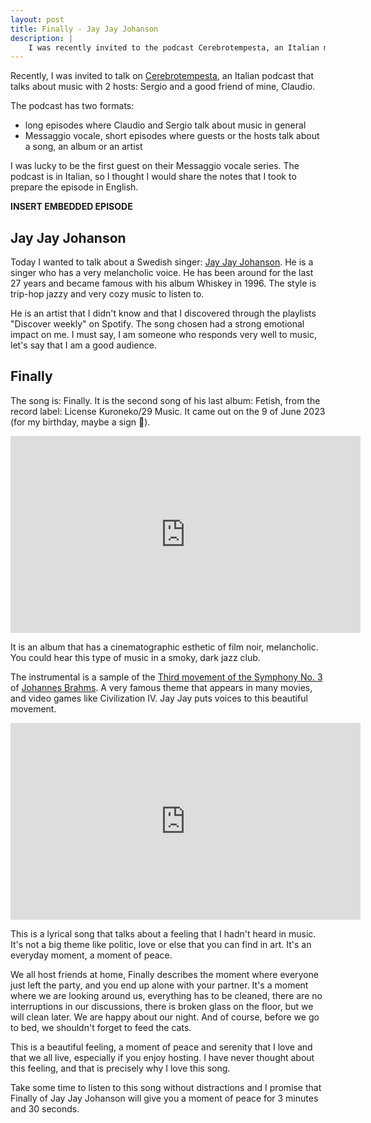 ```yaml
---
layout: post
title: Finally - Jay Jay Johanson
description: |
    I was recently invited to the podcast Cerebrotempesta, an Italian music podcast. This is a translation of the episode where I talked about the song Finally from Jay Jay Johanson.
---
```



Recently, I was invited to talk on [Cerebrotempesta](https://www.cerebrotempesta.it/), an Italian podcast that talks about music with 2 hosts: Sergio and a good friend of mine, Claudio.

The podcast has two formats:
- long episodes where Claudio and Sergio talk about music in general
- Messaggio vocale, short episodes where guests or the hosts talk about a song, an album or an artist

I was lucky to be the first guest on their Messaggio vocale series. The podcast is in Italian, so I thought I would share the notes that I took to prepare the episode in English.

**INSERT EMBEDDED EPISODE**

## Jay Jay Johanson

Today I wanted to talk about a Swedish singer: [Jay Jay Johanson](https://en.wikipedia.org/wiki/Jay-Jay_Johanson). He is a singer who has a very melancholic voice. He has been around for the last 27 years and became famous with his album Whiskey in 1996. The style is trip-hop jazzy and very cozy music to listen to.

He is an artist that I didn't know and that I discovered through the playlists "Discover weekly" on Spotify. The song chosen had a strong emotional impact on me.  I must say, I am someone who responds very well to music, let's say that I am a good audience.

## Finally

The song is: Finally. It is the second song of his last album: Fetish, from the record label: License Kuroneko/29 Music. It came out on the 9 of June 2023 (for my birthday, maybe a sign 🤔).

<iframe width="560" height="315" src="https://www.youtube.com/embed/imWkaXkPxGc?si=zCGbHz0FDuQ7OgKj" title="YouTube video player" frameborder="0" allow="accelerometer; autoplay; clipboard-write; encrypted-media; gyroscope; picture-in-picture; web-share" allowfullscreen></iframe>

It is an album that has a cinematographic esthetic of film noir, melancholic. You could hear this type of music in a smoky, dark jazz club.

The instrumental is a sample of the [Third movement of the Symphony No. 3](https://en.wikipedia.org/wiki/Symphony_No._3_(Brahms)) of [Johannes Brahms](https://en.wikipedia.org/wiki/Johannes_Brahms). A very famous theme that appears in many movies, and video games like Civilization IV. Jay Jay puts voices to this beautiful movement.

<iframe width="560" height="315" src="https://www.youtube.com/embed/2tB2SLLnPZg?si=DUqIcvNVROTKtbK9" title="YouTube video player" frameborder="0" allow="accelerometer; autoplay; clipboard-write; encrypted-media; gyroscope; picture-in-picture; web-share" allowfullscreen></iframe>

This is a lyrical song that talks about a feeling that I hadn't heard in music. It's not a big theme like politic, love or else that you can find in art. It's an everyday moment, a moment of peace.

We all host friends at home, Finally describes the moment where everyone just left the party, and you end up alone with your partner. It's a moment where we are looking around us, everything has to be cleaned, there are no interruptions in our discussions, there is broken glass on the floor, but we will clean later. We are happy about our night. And of course, before we go to bed, we shouldn't forget to feed the cats.

This is a beautiful feeling, a moment of peace and serenity that I love and that we all live, especially if you enjoy hosting. I have never thought about this feeling,  and that is precisely why I love this song.

Take some time to listen to this song without distractions and I promise that Finally of Jay Jay Johanson will give you a moment of peace for 3 minutes and 30 seconds.
